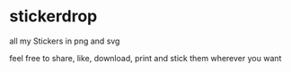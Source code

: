 # stickerdrop
all my Stickers in png and svg

feel free to share, like, download, print and stick them wherever you want
